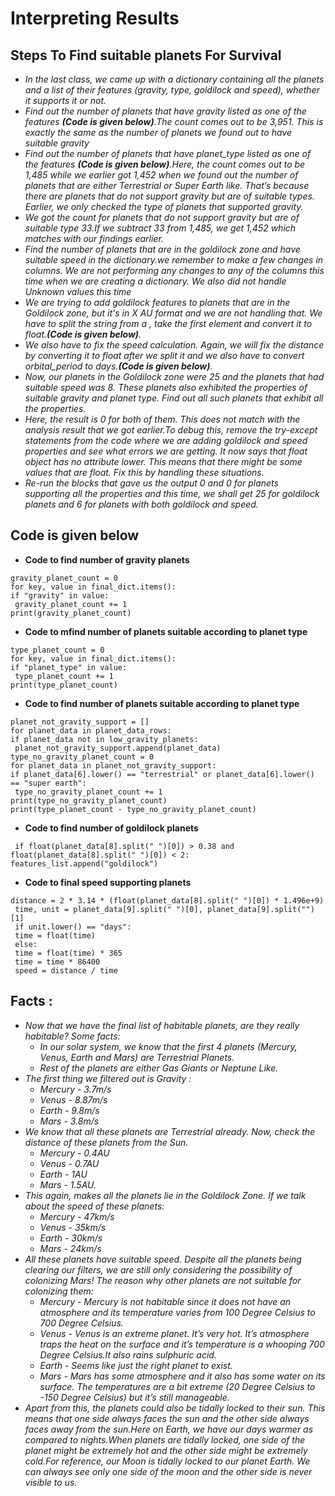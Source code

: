 # Interpreting Results
## Steps To Find suitable planets For Survival
  * *In the last class, we came up with a dictionary containing all the planets and a list of their features (gravity, type, goldilock and speed), whether it supports it or not.*
  * *Find out the number of planets that have gravity listed as one of the features **(Code is given below)**.The count comes out to be 3,951. This is exactly the same as the number of planets we found out to have suitable gravity* 
  * *Find out the number of planets that have planet_type listed as one of the features  **(Code is given below)**.Here, the count comes out to be 1,485 while we earlier got 1,452 when we found out the number of planets that are either Terrestrial or Super Earth like. That’s because there are planets that do not support gravity but are of suitable types. Earlier, we only checked the type of planets that supported gravity.*
  * *We got the count for planets that do not support gravity but are of suitable type 33.If we subtract 33 from 1,485, we get 1,452 which matches with our findings earlier.*
  * *Find the number of planets that are in the goldilock zone and have suitable speed in the dictionary.we remember to make a few changes in columns. We are not
performing any changes to any of the columns this time when we are creating a dictionary. We also did not handle Unknown values this time*
  * *We are trying to add goldilock features to planets that are in the Goldilock zone, but it's in X AU format and we are not handling that. We have to split the string from a <space>, take the first element and convert it to float.**(Code is given below)**.*
  * *We also have to fix the speed calculation. Again, we will fix the distance by converting it to float after we split it and we also have to convert orbital_period to days.**(Code is given below)**.*
  * *Now, our planets in the Goldilock zone were 25 and the planets that had suitable speed was 8. These planets also exhibited the properties of suitable gravity and
planet type. Find out all such planets that exhibit all the properties.*
  * *Here, the result is 0 for both of them. This does not match with the analysis result that we got earlier.To debug this, remove the try-except statements from the code where we are adding goldilock and speed properties and see what errors we are getting. It now says that float object has no attribute lower. This means that there might be some values that are float. Fix this by handling these situations.*
  * *Re-run the blocks that gave us the output 0 and 0 for planets supporting all the properties and this time, we shall get 25 for goldilock planets and 6 for planets with both goldilock and speed.*
 
## Code is given below
* **Code to find number of gravity planets**
````
gravity_planet_count = 0
for key, value in final_dict.items():
if "gravity" in value:
 gravity_planet_count += 1
print(gravity_planet_count)
````
* **Code to mfind number of planets suitable according to planet type**
````
type_planet_count = 0
for key, value in final_dict.items():
if "planet_type" in value:
 type_planet_count += 1
print(type_planet_count)
````
* **Code to find number of planets suitable according to planet type**
````
planet_not_gravity_support = []
for planet_data in planet_data_rows:
if planet_data not in low_gravity_planets:
 planet_not_gravity_support.append(planet_data)
type_no_gravity_planet_count = 0
for planet_data in planet_not_gravity_support:
if planet_data[6].lower() == "terrestrial" or planet_data[6].lower() == "super earth":
 type_no_gravity_planet_count += 1
print(type_no_gravity_planet_count)
print(type_planet_count - type_no_gravity_planet_count)
````
* **Code to find number of goldilock planets**
 ````
  if float(planet_data[8].split(" ")[0]) > 0.38 and
float(planet_data[8].split(" ")[0]) < 2:
 features_list.append("goldilock")
````
* **Code to final speed supporting planets**
````
distance = 2 * 3.14 * (float(planet_data[8].split(" ")[0]) * 1.496e+9)
 time, unit = planet_data[9].split(" ")[0], planet_data[9].split("")[1]
 if unit.lower() == "days":
 time = float(time)
 else:
 time = float(time) * 365
 time = time * 86400
 speed = distance / time
````

## Facts :
* *Now that we have the final list of habitable planets, are they really habitable? Some facts:*
   * *In our solar system, we know that the first 4 planets (Mercury, Venus, Earth and Mars) are Terrestrial Planets.*
   * *Rest of the planets are either Gas Giants or Neptune Like.*
* *The first thing we filtered out is Gravity :*
   * *Mercury - 3.7m/s*
   * *Venus - 8.87m/s*
   * *Earth - 9.8m/s*
   * *Mars - 3.8m/s*
* *We know that all these planets are Terrestrial already. Now, check the distance of these planets from the Sun.*
   * *Mercury - 0.4AU*
   * *Venus - 0.7AU*
   * *Earth - 1AU*
   * *Mars - 1.5AU.*
* *This again, makes all the planets lie in the Goldilock Zone. If we talk about the speed of these planets:*
   * *Mercury - 47km/s*
   * *Venus - 35km/s*
   * *Earth - 30km/s*
   * *Mars - 24km/s*
* *All these planets have suitable speed. Despite all the planets being clearing our filters, we are still only considering the possibility of colonizing Mars! The reason why other planets are not suitable for colonizing them:*
   * *Mercury - Mercury is not habitable since it does not have an atmosphere and its temperature varies from 100 Degree Celsius to 700 Degree Celsius.*
   * *Venus - Venus is an extreme planet. It’s very hot. It’s atmosphere traps the heat on the surface and it’s temperature is a whooping 700 Degree Celsius.It also rains sulphuric acid.*
   * *Earth - Seems like just the right planet to exist.*
   * *Mars - Mars has some atmosphere and it also has some water on its surface. The temperatures are a bit extreme (20 Degree Celsius to -150 Degree Celsius) but it’s still manageable.*
* *Apart from this, the planets could also be tidally locked to their sun. This means that one side always faces the sun and the other side always faces away from the sun.Here on Earth, we have our days warmer as compared to nights.When planets are tidally locked, one side of the planet might be extremely hot and the other side might be extremely cold.For reference, our Moon is tidally locked to our planet Earth. We can always see only one side of the moon and the other side is never visible to us.*
